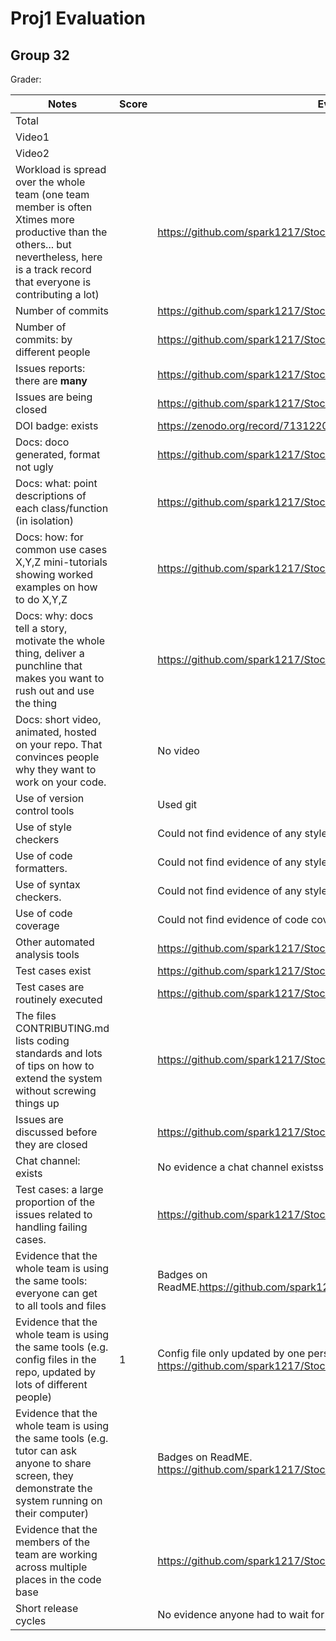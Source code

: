 # Proj1 Evaluation  
## Group 32 
Grader: 
  

|Notes|Score|Evidence|
|-----|-----|--------|
|Total|||
|Video1||| 
|Video2|||
|Workload is spread over the whole team (one team member is often Xtimes more productive than the others... but nevertheless, here is a track record that everyone is contributing a lot)||https://github.com/spark1217/StockImpulse/graphs/contributors|
|Number of commits||https://github.com/spark1217/StockImpulse/commits/main |
|Number of commits: by different people||https://github.com/spark1217/StockImpulse/graphs/contributors |
|Issues reports: there are **many**||https://github.com/spark1217/StockImpulse/issues |
|Issues are being closed||https://github.com/spark1217/StockImpulse/issues |
|DOI badge: exists||https://zenodo.org/record/7131220#.Yz8ginbMLIU |
|Docs: doco generated, format not ugly ||https://github.com/spark1217/StockImpulse/tree/main/docs|
|Docs: what: point descriptions of each class/function (in isolation) ||https://github.com/spark1217/StockImpulse/tree/main/docs|
|Docs: how: for common use cases X,Y,Z mini-tutorials showing worked examples on how to do X,Y,Z||https://github.com/spark1217/StockImpulse/tree/main/docs|
|Docs: why: docs tell a story, motivate the whole thing, deliver a punchline that makes you want to rush out and use the thing||https://github.com/spark1217/StockImpulse/tree/main/docs|
|Docs: short video, animated, hosted on your repo. That convinces people why they want to work on your code.||No video|
|Use of version control tools||Used git|
|Use of style checkers ||Could not find evidence of any style checker|
|Use of code formatters. ||Could not find evidence of any style checker|
|Use of syntax checkers. ||Could not find evidence of any style checker|
|Use of code coverage ||Could not find evidence of code coverage, but there are tests|
|Other automated analysis tools||https://github.com/spark1217/StockImpulse/actions |
|Test cases exist||https://github.com/spark1217/StockImpulse/blob/main/test/test.py |
|Test cases are routinely executed||https://github.com/spark1217/StockImpulse/blob/main/test/test.py|
|The files CONTRIBUTING.md lists coding standards and lots of tips on how to extend the system without screwing things up||https://github.com/spark1217/StockImpulse/blob/main/CONTRIBUTING.md|
|Issues are discussed before they are closed||https://github.com/spark1217/StockImpulse/issues |
|Chat channel: exists||No evidence a chat channel existss|
|Test cases: a large proportion of the issues related to handling failing cases.||https://github.com/spark1217/StockImpulse/issues |
|Evidence that the whole team is using the same tools: everyone can get to all tools and files||Badges on ReadME.https://github.com/spark1217/StockImpulse/blob/main/README.md|
|Evidence that the whole team is using the same tools (e.g. config files in the repo, updated by lots of different people)|1|Config file only updated by one person. https://github.com/spark1217/StockImpulse/tree/main/.github/workflows |
|Evidence that the whole team is using the same tools (e.g. tutor can ask anyone to share screen, they demonstrate the system running on their computer)||Badges on ReadME. https://github.com/spark1217/StockImpulse/blob/main/README.md |
|Evidence that the members of the team are working across multiple places in the code base||https://github.com/spark1217/StockImpulse/commits/main |
|Short release cycles||No evidence anyone had to wait for others to work.|

